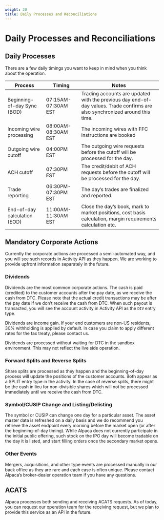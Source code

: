 ```yaml
---
weight: 20
title: Daily Processes and Reconciliations
---
```


# Daily Processes and Reconciliations

## Daily Processes

There are a few daily timings you want to keep in mind when you think about the operation.

| Process                      | Timing              | Notes                                                                                                                        |
| ---------------------------- | ------------------- | ---------------------------------------------------------------------------------------------------------------------------- |
| Beginning-of-day Sync (BOD)  | 07:15AM-07:30AM EST | Trading accounts are updated with the previous day end-of-day values. Trade confirms are also synchronized around this time. |
| Incoming wire processing     | 08:00AM-08:30AM EST | The incoming wires with FFC instructions are booked                                                                          |
| Outgoing wire cutoff         | 04:00PM EST         | The outgoing wire requests before the cutoff will be processed for the day.                                                  |
| ACH cutoff                   | 07:30PM EST         | The credit/debit of ACH requests before the cutoff will be processed for the day.                                            |
| Trade reporting              | 06:30PM-07:30PM EST | The day’s trades are finalized and reported.                                                                                 |
| End-of-day calculation (EOD) | 11:00AM-11:30AM EST | Close the day’s book, mark to market positions, cost basis calculation, margin requirements calculation etc.                 |

## Mandatory Corporate Actions

Currently the corporate actions are processed a semi-automated way, and you will see such records in Activity API as they happen. We are working to provide upfront information separately in the future.

### Dividends

Dividends are the most common corporate actions. The cash is paid (credited) to the customer accounts after the pay date, as we receive the cash from DTC. Please note that the actual credit transactions may be after the pay date if we don’t receive the cash from DTC. When such payout is transacted, you will see the account activity in Activity API as the `DIV` entry type.

Dividends are income gain. If your end customers are non-US residents, 30% withholding is applied by default. In case you claim to apply different rates for the tax treaty, please contact us.

Dividends are processed without waiting for DTC in the sandbox environment. This may not reflect the live side operation.

### Forward Splits and Reverse Splits

Share splits are processed as they happen and the beginning-of-day process will update the positions of the customer accounts. Both appear as a SPLIT entry type in the activity. In the case of reverse splits, there might be the cash in lieu for non-divisible shares which will not be processed immediately until we receive the cash from DTC.

### Symbol/CUSIP Change and Listing/Delisting

The symbol or CUSIP can change one day for a particular asset. The asset master data is refreshed on a daily basis and we do recommend you retrieve the asset endpoint every morning before the market open (or after the beginning-of-day timing). While Alpaca does not currently participate in the initial public offering, such stock on the IPO day will become tradable on the day it is listed, and start filling orders once the secondary market opens.

### Other Events

Mergers, acquisitions, and other type events are processed manually in our back office as they are rare and each case is often unique. Please contact Alpaca’s broker-dealer operation team if you have any questions.

## ACATS

Alpaca processes both sending and receiving ACATS requests. As of today, you can request our operation team for the receiving request, but we plan to provide this service as an API in the future.

